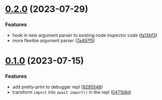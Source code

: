 # [0.2.0](https://github.com/iloveitaly/better-node-inspect/compare/v0.1.0...v0.2.0) (2023-07-29)


### Features

* hook in new argument parser to existing node inspector code ([fa13bf3](https://github.com/iloveitaly/better-node-inspect/commit/fa13bf3f31eff92b1b995f740d3cae69a25d4a68))
* more flexible argument parser ([7a497f5](https://github.com/iloveitaly/better-node-inspect/commit/7a497f56b998591726b8504648c2f3cef4faeaf9))



# [0.1.0](https://github.com/iloveitaly/better-node-inspect/compare/0471b8d211a099f7b6ab5d38e6f56d936630ff4a...v0.1.0) (2023-07-15)


### Features

* add pretty-print to debugger repl ([9295548](https://github.com/iloveitaly/better-node-inspect/commit/92955488424e23c1546c6c96021a45c21ce84a98))
* transform `import` into `await import()` in the repl ([0471b8d](https://github.com/iloveitaly/better-node-inspect/commit/0471b8d211a099f7b6ab5d38e6f56d936630ff4a))



